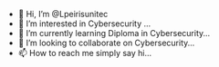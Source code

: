 - 👋 Hi, I’m @Lpeirisunitec
- 👀 I’m interested in Cybersecurity ...
- 🌱 I’m currently learning Diploma in Cybersecurity...
- 💞️ I’m looking to collaborate on Cybersecurity...
- 📫 How to reach me simply say hi...

<!---
Lpeirisunitec/Lpeirisunitec is a ✨ special ✨ repository because its `README.md` (this file) appears on your GitHub profile.
You can click the Preview link to take a look at your changes.
--->
